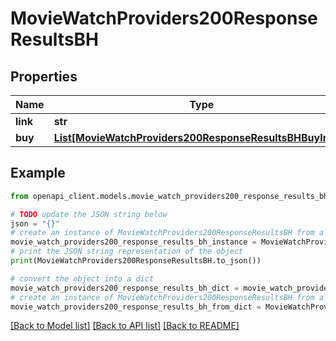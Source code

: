 # MovieWatchProviders200ResponseResultsBH


## Properties

Name | Type | Description | Notes
------------ | ------------- | ------------- | -------------
**link** | **str** |  | [optional] 
**buy** | [**List[MovieWatchProviders200ResponseResultsBHBuyInner]**](MovieWatchProviders200ResponseResultsBHBuyInner.md) |  | [optional] 

## Example

```python
from openapi_client.models.movie_watch_providers200_response_results_bh import MovieWatchProviders200ResponseResultsBH

# TODO update the JSON string below
json = "{}"
# create an instance of MovieWatchProviders200ResponseResultsBH from a JSON string
movie_watch_providers200_response_results_bh_instance = MovieWatchProviders200ResponseResultsBH.from_json(json)
# print the JSON string representation of the object
print(MovieWatchProviders200ResponseResultsBH.to_json())

# convert the object into a dict
movie_watch_providers200_response_results_bh_dict = movie_watch_providers200_response_results_bh_instance.to_dict()
# create an instance of MovieWatchProviders200ResponseResultsBH from a dict
movie_watch_providers200_response_results_bh_from_dict = MovieWatchProviders200ResponseResultsBH.from_dict(movie_watch_providers200_response_results_bh_dict)
```
[[Back to Model list]](../README.md#documentation-for-models) [[Back to API list]](../README.md#documentation-for-api-endpoints) [[Back to README]](../README.md)


